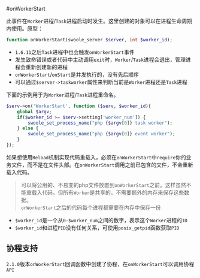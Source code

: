 #onWorkerStart

此事件在`Worker`进程/`Task`进程启动时发生。这里创建的对象可以在进程生命周期内使用。原型：

```php
function onWorkerStart(swoole_server $server, int $worker_id);
```
* `1.6.11`之后`Task`进程中也会触发`onWorkerStart`事件
* 发生致命错误或者代码中主动调用`exit`时，`Worker`/`Task`进程会退出，管理进程会重新创建新的进程
* `onWorkerStart`/`onStart`是并发执行的，没有先后顺序
* 可以通过`$server->taskworker`属性来判断当前是`Worker`进程还是`Task`进程

下面的示例用于为`Worker`进程/`Task`进程重命名。
```php
$serv->on('WorkerStart', function ($serv, $worker_id){
    global $argv;
    if($worker_id >= $serv->setting['worker_num']) {
        swoole_set_process_name("php {$argv[0]} task worker");
    } else {
        swoole_set_process_name("php {$argv[0]} event worker");
    }
});
```

如果想使用`Reload`机制实现代码重载入，必须在`onWorkerStart`中`require`你的业务文件，而不是在文件头部。在`onWorkerStart`调用之前已包含的文件，不会重新载入代码。

> 可以将公用的、不易变的php文件放置到`onWorkerStart`之前。这样虽然不能重载入代码，但所有`Worker`是共享的，不需要额外的内存来保存这些数据。  
> `onWorkerStart`之后的代码每个进程都需要在内存中保存一份

* `$worker_id`是一个从`0-$worker_num`之间的数字，表示这个`Worker`进程的`ID`
* `$worker_id`和进程`PID`没有任何关系，可使用`posix_getpid`函数获取`PID`

协程支持
----
`2.1.0`版本`onWorkerStart`回调函数中创建了协程，在`onWorkerStart`可以调用协程`API`
